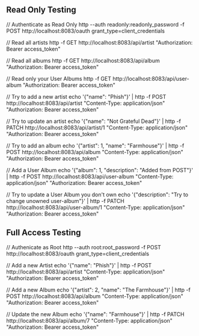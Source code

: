 Read Only Testing
-----------------

// Authenticate as Read Only
http --auth readonly:readonly_password -f POST http://localhost:8083/oauth grant_type=client_credentials

// Read all artists
http -f GET http://localhost:8083/api/artist "Authorization: Bearer access_token"

// Read all albums
http -f GET http://localhost:8083/api/album "Authorization: Bearer access_token"

// Read only your User Albums
http -f GET http://localhost:8083/api/user-album "Authorization: Bearer access_token"


// Try to add a new artist
echo '{"name": "Phish"}' | http -f POST http://localhost:8083/api/artist "Content-Type: application/json" "Authorization: Bearer access_token"

// Try to update an artist
echo '{"name": "Not Grateful Dead"}' | http -f PATCH http://localhost:8083/api/artist/1 "Content-Type: application/json" "Authorization: Bearer access_token"

// Try to add an album
echo '{"artist": 1, "name": "Farmhouse"}' | http -f POST http://localhost:8083/api/album "Content-Type: application/json" "Authorization: Bearer access_token"

// Add a User Album
echo '{"album": 1, "description": "Added from POST"}' | http -f POST http://localhost:8083/api/user-album "Content-Type: application/json" "Authorization: Bearer access_token"

// Try to update a User Album you don't own
echo '{"description": "Try to change unowned user-album"}' | http -f PATCH http://localhost:8083/api/user-album/1 "Content-Type: application/json" "Authorization: Bearer access_token"


Full Access Testing
-------------------

// Authenicate as Root
http --auth root:root_password -f POST http://localhost:8083/oauth grant_type=client_credentials

// Add a new Artist
echo '{"name": "Phish"}' | http -f POST http://localhost:8083/api/artist "Content-Type: application/json" "Authorization: Bearer access_token"

// Add a new Album
echo '{"artist": 2, "name": "The Farmhouse"}' | http -f POST http://localhost:8083/api/album "Content-Type: application/json" "Authorization: Bearer access_token"

// Update the new Album
echo '{"name": "Farmhouse"}' | http -f PATCH http://localhost:8083/api/album/7 "Content-Type: application/json" "Authorization: Bearer access_token"

